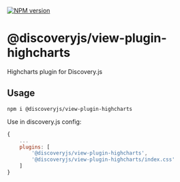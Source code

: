 [![NPM version](https://img.shields.io/npm/v/@discoveryjs/view-plugin-highcharts.svg)](https://www.npmjs.com/package/@discoveryjs/view-plugin-highcharts)

# @discoveryjs/view-plugin-highcharts

Highcharts plugin for Discovery.js

## Usage

```
npm i @discoveryjs/view-plugin-highcharts
```

Use in discovery.js config:

```js
{
    ...
    plugins: [
        '@discoveryjs/view-plugin-highcharts',
        '@discoveryjs/view-plugin-highcharts/index.css'
    ]
}
```
